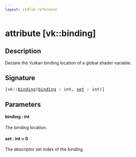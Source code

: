 ```yaml
---
layout: stdlib-reference
---
```


# attribute [vk::binding]

## Description

Declare the Vulkan binding location of a global shader variable.

## Signature

<pre>
[vk::<a href=".#decl-binding" class="code_param">binding</a>(<a href=".#decl-binding" class="code_param">binding</a> : <span class="code_keyword">int</span>, <a href=".#decl-set" class="code_keyword">set</a> : <span class="code_keyword">int</span>)]
</pre>

## Parameters

####  <a id="decl-binding"></a>binding  : int
The binding location.

####  <a id="decl-set"></a>set  : int = 0
The descriptor set index of the binding.


